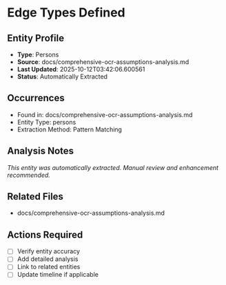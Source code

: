 # Edge Types Defined

## Entity Profile
- **Type**: Persons
- **Source**: docs/comprehensive-ocr-assumptions-analysis.md
- **Last Updated**: 2025-10-12T03:42:06.600561
- **Status**: Automatically Extracted

## Occurrences
- Found in: docs/comprehensive-ocr-assumptions-analysis.md
- Entity Type: persons
- Extraction Method: Pattern Matching

## Analysis Notes
*This entity was automatically extracted. Manual review and enhancement recommended.*

## Related Files
- docs/comprehensive-ocr-assumptions-analysis.md

## Actions Required
- [ ] Verify entity accuracy
- [ ] Add detailed analysis
- [ ] Link to related entities
- [ ] Update timeline if applicable
